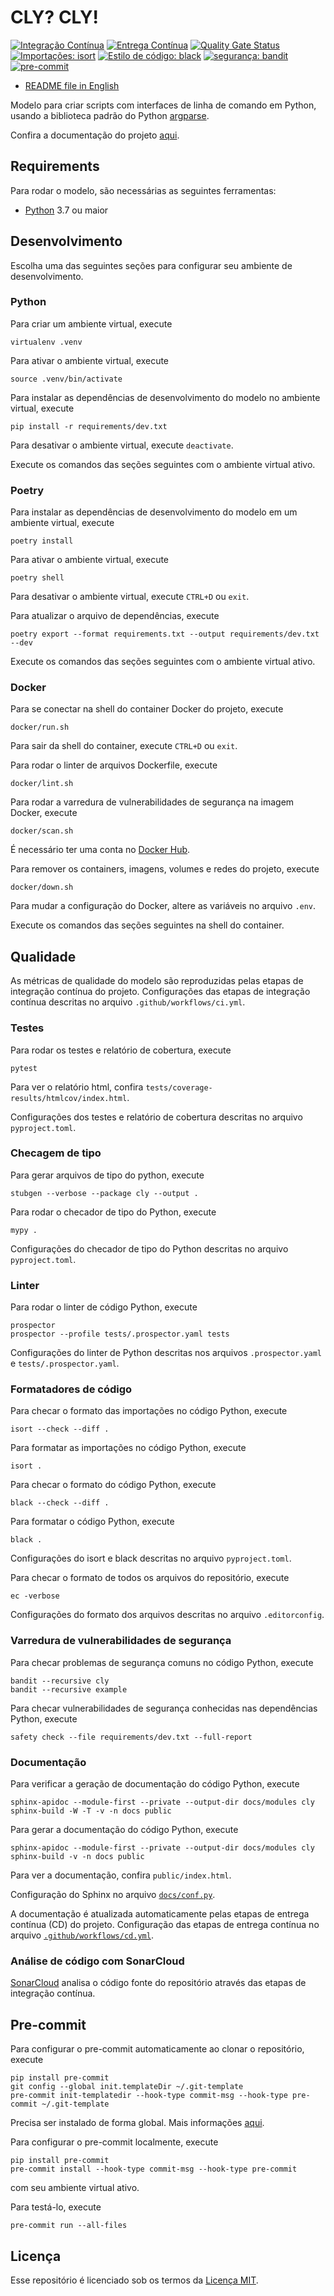 # CLY? CLY!

[![Integração Contínua](https://github.com/mateusoliveira43/cly/actions/workflows/ci.yml/badge.svg)](https://github.com/mateusoliveira43/cly/actions)
[![Entrega Contínua](https://github.com/mateusoliveira43/cly/actions/workflows/cd.yml/badge.svg)](https://github.com/mateusoliveira43/cly/actions)
[![Quality Gate Status](https://sonarcloud.io/api/project_badges/measure?project=mateusoliveira43_python-cli-script-template&metric=alert_status)](https://sonarcloud.io/summary/new_code?id=mateusoliveira43_python-cli-script-template)
[![Importações: isort](https://img.shields.io/badge/%20imports-isort-%231674b1?style=flat&labelColor=ef8336)](https://pycqa.github.io/isort/)
[![Estilo de código: black](https://img.shields.io/badge/code%20style-black-000000.svg)](https://github.com/psf/black)
[![segurança: bandit](https://img.shields.io/badge/security-bandit-yellow.svg)](https://github.com/PyCQA/bandit)
[![pre-commit](https://img.shields.io/badge/pre--commit-enabled-brightgreen?logo=pre-commit&logoColor=white)](https://github.com/pre-commit/pre-commit)

- [README file in English](../README.md)

Modelo para criar scripts com interfaces de linha de comando em Python, usando a biblioteca padrão do Python [argparse](https://docs.python.org/3/library/argparse.html).

Confira a documentação do projeto [aqui](https://mateusoliveira43.github.io/cly/).

## Requirements

Para rodar o modelo, são necessárias as seguintes ferramentas:

- [Python](https://wiki.python.org/moin/BeginnersGuide/Download) 3.7 ou maior

## Desenvolvimento

Escolha uma das seguintes seções para configurar seu ambiente de desenvolvimento.

### Python

Para criar um ambiente virtual, execute
```
virtualenv .venv
```

Para ativar o ambiente virtual, execute
```
source .venv/bin/activate
```

Para instalar as dependências de desenvolvimento do modelo no ambiente virtual, execute
```
pip install -r requirements/dev.txt
```
Para desativar o ambiente virtual, execute `deactivate`.

Execute os comandos das seções seguintes com o ambiente virtual ativo.

### Poetry

Para instalar as dependências de desenvolvimento do modelo em um ambiente virtual, execute
```
poetry install
```

Para ativar o ambiente virtual, execute
```
poetry shell
```
Para desativar o ambiente virtual, execute `CTRL+D` ou `exit`.

Para atualizar o arquivo de dependências, execute
```
poetry export --format requirements.txt --output requirements/dev.txt --dev
```

Execute os comandos das seções seguintes com o ambiente virtual ativo.

### Docker

Para se conectar na shell do container Docker do projeto, execute
```
docker/run.sh
```
Para sair da shell do container, execute `CTRL+D` ou `exit`.

Para rodar o linter de arquivos Dockerfile, execute
```
docker/lint.sh
```

Para rodar a varredura de vulnerabilidades de segurança na imagem Docker, execute
```
docker/scan.sh
```
É necessário ter uma conta no [Docker Hub](https://hub.docker.com/).

Para remover os containers, imagens, volumes e redes do projeto, execute
```
docker/down.sh
```

Para mudar a configuração do Docker, altere as variáveis no arquivo `.env`.

Execute os comandos das seções seguintes na shell do container.

## Qualidade

As métricas de qualidade do modelo são reproduzidas pelas etapas de integração contínua do projeto. Configurações das etapas de integração contínua descritas no arquivo `.github/workflows/ci.yml`.

### Testes

Para rodar os testes e relatório de cobertura, execute
```
pytest
```

Para ver o relatório html, confira `tests/coverage-results/htmlcov/index.html`.

Configurações dos testes e relatório de cobertura descritas no arquivo `pyproject.toml`.

### Checagem de tipo

Para gerar arquivos de tipo do python, execute
```
stubgen --verbose --package cly --output .
```

Para rodar o checador de tipo do Python, execute
```
mypy .
```

Configurações do checador de tipo do Python descritas no arquivo `pyproject.toml`.

### Linter

Para rodar o linter de código Python, execute
```
prospector
prospector --profile tests/.prospector.yaml tests
```

Configurações do linter de Python descritas nos arquivos `.prospector.yaml` e `tests/.prospector.yaml`.

### Formatadores de código

Para checar o formato das importações no código Python, execute
```
isort --check --diff .
```

Para formatar as importações no código Python, execute
```
isort .
```

Para checar o formato do código Python, execute
```
black --check --diff .
```

Para formatar o código Python, execute
```
black .
```

Configurações do isort e black descritas no arquivo `pyproject.toml`.

Para checar o formato de todos os arquivos do repositório, execute
```
ec -verbose
```

Configurações do formato dos arquivos descritas no arquivo `.editorconfig`.

### Varredura de vulnerabilidades de segurança

Para checar problemas de segurança comuns no código Python, execute
```
bandit --recursive cly
bandit --recursive example
```

Para checar vulnerabilidades de segurança conhecidas nas dependências Python, execute
```
safety check --file requirements/dev.txt --full-report
```

### Documentação

Para verificar a geração de documentação do código Python, execute
```
sphinx-apidoc --module-first --private --output-dir docs/modules cly
sphinx-build -W -T -v -n docs public
```

Para gerar a documentação do código Python, execute
```
sphinx-apidoc --module-first --private --output-dir docs/modules cly
sphinx-build -v -n docs public
```
Para ver a documentação, confira `public/index.html`.

Configuração do Sphinx no arquivo [`docs/conf.py`](docs/conf.py).

A documentação é atualizada automaticamente pelas etapas de entrega contínua (CD) do projeto. Configuração das etapas de entrega contínua no arquivo [`.github/workflows/cd.yml`](.github/workflows/cd.yml).

### Análise de código com SonarCloud

[SonarCloud](https://sonarcloud.io/) analisa o código fonte do repositório através das etapas de integração contínua.

## Pre-commit

Para configurar o pre-commit automaticamente ao clonar o repositório, execute
```
pip install pre-commit
git config --global init.templateDir ~/.git-template
pre-commit init-templatedir --hook-type commit-msg --hook-type pre-commit ~/.git-template
```
Precisa ser instalado de forma global. Mais informações [aqui](https://pre-commit.com/#automatically-enabling-pre-commit-on-repositories).

Para configurar o pre-commit localmente, execute
```
pip install pre-commit
pre-commit install --hook-type commit-msg --hook-type pre-commit
```
com seu ambiente virtual ativo.

Para testá-lo, execute
```
pre-commit run --all-files
```

## Licença

Esse repositório é licenciado sob os termos da [Licença MIT](LICENSE).
